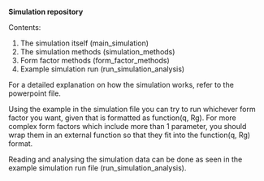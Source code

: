 **Simulation repository**

Contents: 
1. The simulation itself (main_simulation)
2. The simulation methods (simulation_methods)
4. Form factor methods (form_factor_methods)
5. Example simulation run (run_simulation_analysis)

For a detailed explanation on how the simulation works, refer to the powerpoint file.

Using the example in the simulation file you can try to run whichever form factor you want, given that is formatted as function(q, Rg). For more complex form factors which include more than 1 parameter, 
you should wrap them in an external function so that they fit into the function(q, Rg) format. 

Reading and analysing the simulation data can be done as seen in the example simulation run file (run_simulation_analysis).
